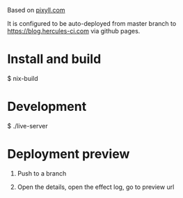 Based on [pixyll.com](http://www.pixyll.com)

It is configured to be auto-deployed from master branch to https://blog.hercules-ci.com
via github pages.


# Install and build

  $ nix-build

# Development

  $ ./live-server

# Deployment preview

1. Push to a branch

2. Open the details, open the effect log, go to preview url
